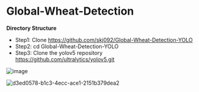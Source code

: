 # Global-Wheat-Detection

**Directory Structure**

* Step1: Clone https://github.com/skj092/Global-Wheat-Detection-YOLO
* Step2: cd Global-Wheat-Detection-YOLO
* Step3: Clone the yolov5 repository https://github.com/ultralytics/yolov5.git

![image](https://user-images.githubusercontent.com/43055935/173280016-975392ba-7e2e-41ac-94a9-5bfc539ba1cb.png)




![d3ed0578-b1c3-4ecc-ace1-2151b379dea2](https://user-images.githubusercontent.com/43055935/173284100-08557a4d-897d-47de-8a7f-313c5c93513c.jpg)

